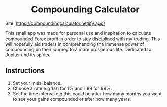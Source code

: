 <div align="center">
 <h1>Compounding Calculator</h1>
 </div>

Site: https://compoundingcalculator.netlify.app/

This small app was made for personal use and inspiration to calculate compounded Forex profit in order to stay disciplined with my trading. This will hopefully aid traders in comprehending the immense power of compounding on their journey to a more prosperous life. Dedicated to Jupiter and its spirits.

## Instructions

1. Set your initial balance.
2. Choose a rate e.g 1.01 for 1% and 1.99 for 99%.
3. Set the time interval e.g this could be after how many months you want to see your gains compounded or after how many years.
